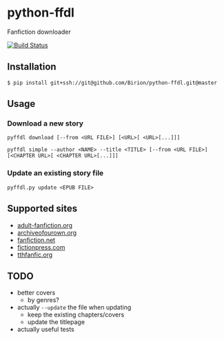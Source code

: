 # python-ffdl
Fanfiction downloader

[![Build Status](https://travis-ci.org/Birion/python-ffdl.svg?branch=master)](https://travis-ci.org/Birion/python-ffdl)

## Installation

`$ pip install git+ssh://git@github.com/Birion/python-ffdl.git@master`

## Usage

### Download a new story

`pyffdl download [--from <URL FILE>] [<URL>[ <URL>[...]]]`

`pyffdl simple --author <NAME> --title <TITLE> [--from <URL FILE>] [<CHAPTER URL>[ <CHAPTER URL>[...]]]`

### Update an existing story file

`pyffdl.py update <EPUB FILE>`

## Supported sites

* [adult-fanfiction.org](http://adult-fanfiction.org)
* [archiveofourown.org](https://archiveofourown.org)
* [fanfiction.net](https://fanfiction.net)
* [fictionpress.com](https://fictionpress.com)
* [tthfanfic.org](https://tthfanfic.org)

## TODO

* better covers
    * by genres?
* actually `--update` the file when updating
    * keep the existing chapters/covers
    * update the titlepage
* actually useful tests